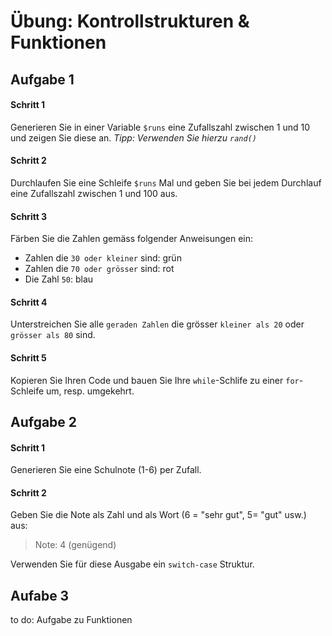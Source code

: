 
# Übung: Kontrollstrukturen & Funktionen
## Aufgabe 1
#### Schritt 1
Generieren Sie in einer Variable `$runs` eine Zufallszahl zwischen 1 und 10 und zeigen Sie diese an.
*Tipp: Verwenden Sie hierzu `rand()`*

#### Schritt 2
Durchlaufen Sie eine Schleife `$runs` Mal und geben Sie bei jedem Durchlauf eine Zufallszahl zwischen 1 und 100 aus.

#### Schritt 3
Färben Sie die Zahlen gemäss folgender Anweisungen ein:
- Zahlen die `30 oder kleiner` sind: grün
- Zahlen die `70 oder grösser` sind: rot
- Die Zahl `50`: blau

#### Schritt 4
Unterstreichen Sie alle `geraden Zahlen` die grösser `kleiner als 20` oder `grösser als 80` sind.

#### Schritt 5
Kopieren Sie Ihren Code und bauen Sie Ihre `while`-Schlife zu einer `for`-Schleife um, resp. umgekehrt.


## Aufgabe 2
#### Schritt 1
Generieren Sie eine Schulnote (1-6) per Zufall.

#### Schritt 2
Geben Sie die Note als Zahl und als Wort (6 = "sehr gut", 5= "gut" usw.) aus:
> Note: 4 (genügend)

Verwenden Sie für diese Ausgabe ein `switch-case` Struktur.


## Aufabe 3
to do: Aufgabe zu Funktionen
<!--stackedit_data:
eyJoaXN0b3J5IjpbMTY3NzA1MTM5LDEzNzM4NTg0MDcsLTE4MD
kxNjI3NiwxMTYwOTI2Mzc2LC02OTc1MzQ5MDEsMjc0NjI1Mzcx
XX0=
-->